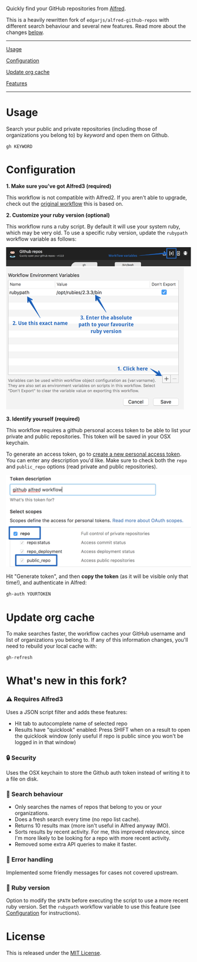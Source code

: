 Quickly find your GitHub repositories from [Alfred](http://www.alfredapp.com/).

This is a heavily rewritten fork of `edgarjs/alfred-github-repos` with different search behaviour and several new features. Read more about the changes [below](#whats-new-in-this-fork).

---

[Usage](#usage)

[Configuration](#configuration)

[Update org cache](#update-org-cache)

[Features](#whats-new-in-this-fork)

---

# Usage

Search your public and private repositories (including those of organizations you belong to) by *keyword* and open them on Github.

    gh KEYWORD

# Configuration

**1. Make sure you've got Alfred3 (required)**

This workflow is not compatible with Alfred2. If you aren't able to upgrade, check out the [original workflow](https://github.com/edgarjs/alfred-github-repos) this is based on.

**2. Customize your ruby version (optional)**

This workflow runs a ruby script. By default it will use your system ruby, which may be very old. To use a specific ruby version, update the `rubypath` workflow variable as follows:

![Step1](var-help1.png "Click here")
![Step2](var-help2.png "Add the variable")

**3. Identify yourself (required)**

This workflow requires a github personal access token to be able to list your private and public repositories. This token will be saved in your OSX keychain.

To generate an access token, go to [create a new personal access token](https://github.com/settings/tokens/new). You can enter any description you'd like. Make sure to check both the `repo` and `public_repo` options (read private and public repositories).

![Access token help](access-token-screenshot.png)

Hit "Generate token", and then **copy the token** (as it will be visible only that time!), and authenticate in Alfred:

    gh-auth YOURTOKEN


# Update org cache

To make searches faster, the workflow caches your GitHub username and list of organizations you belong to. If any of this information changes, you'll need to rebuild your local cache with:

    gh-refresh

# What's new in this fork?

### :warning: Requires Alfred3
Uses a JSON script filter and adds these features:
- Hit tab to autocomplete name of selected repo
- Results have "quicklook" enabled: Press SHIFT when on a result to open the quicklook window (only useful if repo is public since you won't be logged in in that window)

### :lock: Security

Uses the OSX keychain to store the Github auth token instead of writing it to a file on disk.

### :round_pushpin: Search behaviour
- Only searches the names of repos that belong to you or your organizations.
- Does a fresh search every time (no repo list cache).
- Returns 10 results max (more isn't useful in Alfred anyway IMO).
- Sorts results by recent activity. For me, this improved relevance, since I'm more likely to be looking for a repo with more recent activity.
- Removed some extra API queries to make it faster.

### :ribbon: Error handling
Implemented some friendly messages for cases not covered upstream.

### :nut_and_bolt: Ruby version

Option to modify the `$PATH` before executing the script to use a more recent ruby version. Set the `rubypath` workflow variable to use this feature (see [Configuration](#configuration) for instructions).

# License

This is released under the [MIT License](http://opensource.org/licenses/MIT).
